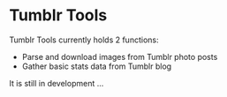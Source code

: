 # Tumblr Tools

Tumblr Tools currently holds 2 functions:
* Parse and download images from Tumblr photo posts
* Gather basic stats data from Tumblr blog

It is still in development ... 